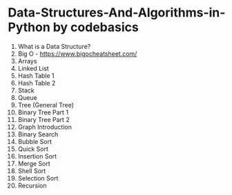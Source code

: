 # Data-Structures-And-Algorithms-in-Python by codebasics

1. What is a Data Structure?
2. Big O - https://www.bigocheatsheet.com/
3. Arrays
4. Linked List
5. Hash Table 1
6. Hash Table 2
7. Stack
8. Queue
9. Tree (General Tree)
10. Binary Tree Part 1
11. Binary Tree Part 2
12. Graph Introduction
13. Binary Search
14. Bubble Sort
15. Quick Sort
16. Insertion Sort
17. Merge Sort
18. Shell Sort
19. Selection Sort
20. Recursion
